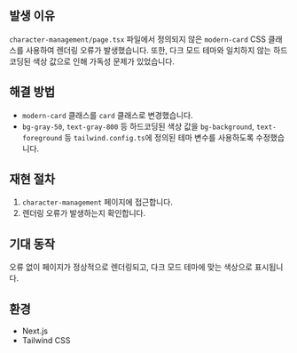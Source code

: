 ## 발생 이유
`character-management/page.tsx` 파일에서 정의되지 않은 `modern-card` CSS 클래스를 사용하여 렌더링 오류가 발생했습니다. 또한, 다크 모드 테마와 일치하지 않는 하드코딩된 색상 값으로 인해 가독성 문제가 있었습니다.

## 해결 방법
- `modern-card` 클래스를 `card` 클래스로 변경했습니다.
- `bg-gray-50`, `text-gray-800` 등 하드코딩된 색상 값을 `bg-background`, `text-foreground` 등 `tailwind.config.ts`에 정의된 테마 변수를 사용하도록 수정했습니다.

## 재현 절차
1. `character-management` 페이지에 접근합니다.
2. 렌더링 오류가 발생하는지 확인합니다.

## 기대 동작
오류 없이 페이지가 정상적으로 렌더링되고, 다크 모드 테마에 맞는 색상으로 표시됩니다.

## 환경
- Next.js
- Tailwind CSS